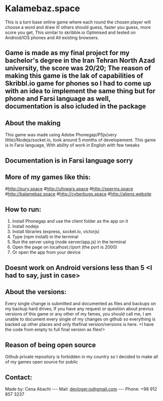 # Kalamebaz.space
This is a turn base online game where each round the chosen player will choose a word and draw it! others should guess, faster you guess, more score you get, This similar to skribble.io
Optimised and tested on Android/IOS phones and All existing browsers.

## Game is made as my final project for my bachelor's degree in the Iran Tehran North Azad university, the score was 20/20; The reason of making this game is the lak of capabilities of Skribbl.io game for phones so I had to come up with an idea to implement the same thing but for phone and Farsi language as well, documentation is also icluded in the package

## About the making
This game was made using Adobe Phonegap/P5js(very little)/Nodejs/socket.io, took around 5 months of developement.
This game is in Farsi language, With ability of work in English with few tweaks
## Documentation is in Farsi language sorry

## More of my games like this:
#http://pury.space
#http://ufowars.space
#http://sperms.space
#http://kalamebaz.space
#http://cyberbugs.space
#http://aliens.website

## How to run:
1) Install Phonegap and use the client folder as the app on it
2) Install nodejs
3) Install libraries (express, socket.io, victorjs)
4) Type (npm install) in the terminal
5) Run the server using (node server/app.js) in the terminal
6) Open the page on localhost://port (the port is 2000)
7) Or open the app from your device
## Doesnt work on Android versions less than 5 <I had to say, just in case>

## About the versions:
Every single change is submitted and documented as files and backups on my backup hard drives, If you have any request or question about previus versions of this game or any other of my fames, you should call me, I am unable to document every single of my changes on github so everything is backed up other places and only thefinal version/versions is here.
<I have the code from empty to full final version as files!>

## Reason of being open source
Github private repository is forbidden in my country so I decided to make all of my games open source for public

## Contact:
Made by: Cena Abachi --- 
Mail: devloger.io@gmail.com --- 
Phone: +98 912 857 3237
